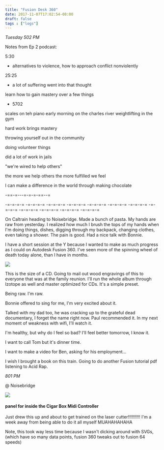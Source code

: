```yaml
---
title: "Fusion Desk 360"
date: 2017-11-07T17:02:54-08:00
draft: false
tags : ["logs"]
---
```



*Tuesday 502 PM*


Notes from Ep 2 podcast:



5:30
  - alternatives to violence, how to approach conflict nonviolently



25:25
  - a lot of suffering went into that thought




learn how to gain mastery over a few things
  - 5702

  scales on teh piano
  early morning on the charles river
  weightlifting in the gym

  hard work brings mastery

  throwing yourself out in the community

  doing volunteer things

  did a lot of work in jails


  "we're wired to help others"


  the more we help others the more fulfilled we feel


  I can make a difference in the world through making chocolate



  -==-=---=-=-=-==--=




-=-=-=-= -=-=-=-= -=-=-=-= -=-=-=-= -=-=-=-= -=-=-=-= -=-=-=-= -=-=-=-= -=-=-=-= -=-=-=-= -=-=-=-= -=-=-=-=

On Caltrain heading to Noisebridge. Made a bunch of pasta. My hands are raw from yesterday. I realized how much I brush the tops of my hands when I'm doing things, dishes, digging through my backpack, changing clothes, even taking a shower. The pain is good. Had a nice talk with Bonnie.

I have a short session at the Y because I wanted to make as much progress as I could on Autodesk Fusion 360. I've seen more of the spinning wheel of death today alone, than I have in months.

<img src="/images/autodesk-first.png"/>


This is the size of a CD. Going to mail out wood engravings of this to everyone that was at the family reunion. I'll run the whole album through Izotope as well and master optimized for CDs. It's a simple preset.

Being raw. I'm raw.

Bonnie offered to sing for me, I'm very excited about it.

Talked with my dad too, he was cracking up to the grateful dead documentary, I forget the name right now. Paul recommended it. In my next moment of weakness with wifi, I'll watch it.


I'm healthy, but why do I feel so bad?
I'll feel better tomorrow, I know it.

I want to call Tom but it's dinner time.

I want to make a video for Ben, asking for his employment...

I wish I brought a book on this train. Going to do another Fusion tutorial pdf listening to Acid Rap.




*801 PM*

@ Noisebridge


<img src="/images/cigar-panel.png">

#### panel for inside the Cigar Box Midi Controller

Just drew this up and about to get trained on the laser cutter!!!!!!!!!! I'm a week away from being able to do it all myself MUAHAHAHAHA

Note, this took way less time because I wasn't dicking around with SVGs, (which have so many data points, fusion 360 tweaks out to fusion 64 speeds)
